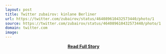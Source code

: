 ```yaml
---
layout: post
title: Twitter zubairov: kinlane Berliner 
url: https://twitter.com/zubairov/status/464089610432573440/photo/1
source: https://twitter.com/zubairov/status/464089610432573440/photo/1
domain: twitter.com
image: 
---
```


<p></p>
<center><p><a href="https://twitter.com/zubairov/status/464089610432573440/photo/1" style='padding:25px; font-sze:18px; font-weight: bold;'>Read Full Story</a></p></center>
